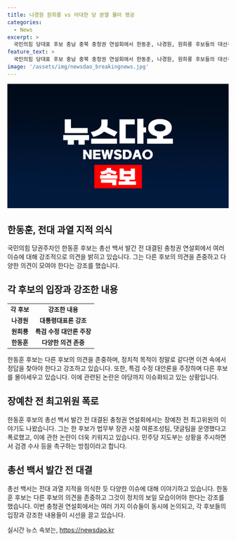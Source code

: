 ```yaml
---
title: 나경원 원희룡 vs 어대한 당 분열 몰아 맹공
categories:
  - News
excerpt: >
  국민의힘 당대표 후보 충남 충북 충청권 연설회에서 한동훈, 나경원, 원희룡 후보들의 대선주자 경쟁 과열에 대해 이를 지적하며 다른 의견을 존중하고 분열을 막아야 한다고 주장했다. 또한, 법무부 장관 시절에 댓글팀 운영을 폭로하며 한후보의 정상적인 당대표직 수행이 불가능하다고 주장했으며 댓글단 의심 계정에 대한 분석 결과를 언급하며 수사를 촉구했다. 크게 주목받는 총선 백서는 전대 이후 발간예정인 것으로 알려졌으며, 이에 대한 관심이 커지고 있다.
feature_text: >
  국민의힘 당대표 후보 충남 충북 충청권 연설회에서 한동훈, 나경원, 원희룡 후보들의 대선주자 경쟁 과열에 대해 이를 지적하며 다른 의견을 존중하고 분열을 막아야 한다고 주장했다. 또한, 법무부 장관 시절에 댓글팀 운영을 폭로하며 한후보의 정상적인 당대표직 수행이 불가능하다고 주장했으며 댓글단 의심 계정에 대한 분석 결과를 언급하며 수사를 촉구했다. 크게 주목받는 총선 백서는 전대 이후 발간예정인 것으로 알려졌으며, 이에 대한 관심이 커지고 있다.
image: '/assets/img/newsdao_breakingnews.jpg'
---
```


<p><img src="/assets/img/newsdao_breakingnews.jpg" alt="implanttips 속보" /></p>

<h2 data-ke-size="size26">한동훈, 전대 과열 지적 의식</h2>

<p data-ke-size="size16">국민의힘 당권주자인 한동훈 후보는 총선 백서 발간 전 대결된 충청권 연설회에서 여러 이슈에 대해 강조적으로 의견을 밝히고 있습니다. 그는 다른 후보의 의견을 존중하고 다양한 의견이 모여야 한다는 강조를 했습니다.</p>

<h2 data-ke-size="size26">각 후보의 입장과 강조한 내용</h2>

<table>
   <tr>
      <td style="text-align: center; height: 17px;"><b>각 후보</b></td>
      <td style="text-align: center; height: 17px;"><b>강조한 내용</b></td>
   </tr>
   <tr>
      <td style="text-align: center; height: 17px;"><b>나경원</b></td>
      <td style="text-align: center; height: 17px;"><b>대통령대표론 강조</b></td>
   </tr>
   <tr>
      <td style="text-align: center; height: 17px;"><b>원희룡</b></td>
      <td style="text-align: center; height: 17px;"><b>특검 수정 대안론 주장</b></td>
   </tr>
   <tr>
      <td style="text-align: center; height: 17px;"><b>한동훈</b></td>
      <td style="text-align: center; height: 17px;"><b>다양한 의견 존중</b></td>
   </tr>
</table>

<p data-ke-size="size16">한동훈 후보는 다른 후보의 의견을 존중하며, 정치적 목적이 정말로 같다면 이견 속에서 정답을 찾아야 한다고 강조하고 있습니다. 또한, 특검 수정 대안론을 주장하며 다른 후보를 몰아세우고 있습니다. 이에 관련된 논란은 야당까지 이슈화되고 있는 상황입니다.</p>

<h2 data-ke-size="size26">장예찬 전 최고위원 폭로</h2>

<p data-ke-size="size16">한동훈 후보의 총선 백서 발간 전 대결된 충청권 연설회에서는 장예찬 전 최고위원의 이야기도 나왔습니다. 그는 한 후보가 법무부 장관 시절 여론조성팀, 댓글팀을 운영했다고 폭로했고, 이에 관한 논란이 더욱 키워지고 있습니다. 민주당 지도부는 상황을 주시하면서 검경 수사 등을 촉구하는 방침이라고 합니다.</p>

<h2 data-ke-size="size26">총선 백서 발간 전 대결</h2>

<p data-ke-size="size16">총선 백서는 전대 과열 지적을 의식한 듯 다양한 이슈에 대해 이야기하고 있습니다. 한동훈 후보는 다른 후보의 의견을 존중하고 그것이 정치의 보일 모습이어야 한다는 강조를 했습니다. 이번 충청권 연설회에서는 여러 가지 이슈들이 동시에 논의되고, 각 후보들의 입장과 강조한 내용들이 시선을 끌고 있습니다.</p>
실시간 뉴스 속보는, <a href="https://newsdao.kr" rel="dofollow">https://newsdao.kr</a>


